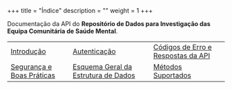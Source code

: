 +++
title = "Índice"
description = ""
weight = 1
+++

Documentação da API do **Repositório de Dados para Investigação das Equipa Comunitária de Saúde Mental**.

|  |  |  |
|---|---|---|
|     [Introdução](/API_ECSM/01intro/)   |     [Autenticação](/API_ECSM/02autenticacao/)    |     [Códigos de Erro e   Respostas da API](/API_ECSM/03codigos-erro/)    |
|     [Segurança e Boas Práticas](/API_ECSM/04seguranca/)    |     [Esquema Geral da   Estrutura de Dados](/API_ECSM/05esquema-dados)    |     [Métodos Suportados](/API_ECSM/06metodos/)    |